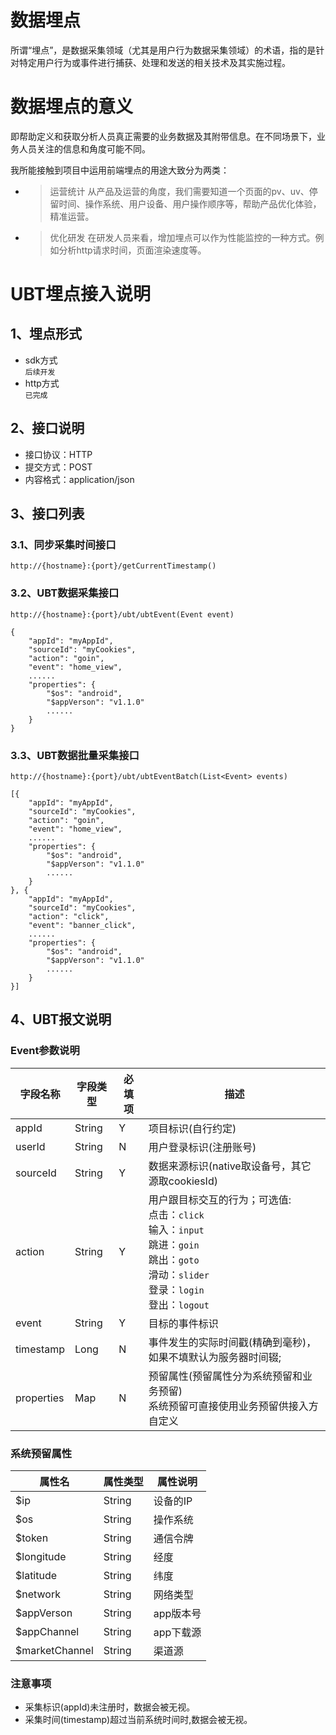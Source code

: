 # 数据埋点
所谓“埋点”，是数据采集领域（尤其是用户行为数据采集领域）的术语，指的是针对特定用户行为或事件进行捕获、处理和发送的相关技术及其实施过程。

# 数据埋点的意义
即帮助定义和获取分析人员真正需要的业务数据及其附带信息。在不同场景下，业务人员关注的信息和角度可能不同。

我所能接触到项目中运用前端埋点的用途大致分为两类：
+ >运营统计
从产品及运营的角度，我们需要知道一个页面的pv、uv、停留时间、操作系统、用户设备、用户操作顺序等，帮助产品优化体验，精准运营。
+ >优化研发
在研发人员来看，增加埋点可以作为性能监控的一种方式。例如分析http请求时间，页面渲染速度等。

# UBT埋点接入说明
## 1、埋点形式
+ sdk方式  
```后续开发```
+ http方式  
```已完成```

## 2、接口说明
+ 接口协议：HTTP  
+ 提交方式：POST  
+ 内容格式：application/json  

## 3、接口列表
### 3.1、同步采集时间接口
```http://{hostname}:{port}/getCurrentTimestamp()```

### 3.2、UBT数据采集接口
```http://{hostname}:{port}/ubt/ubtEvent(Event event)```

```
{
	"appId": "myAppId",
	"sourceId": "myCookies",
	"action": "goin",
	"event": "home_view",
	......
	"properties": {
		"$os": "android",
		"$appVerson": "v1.1.0"
		......
	}
}
```

### 3.3、UBT数据批量采集接口
```http://{hostname}:{port}/ubt/ubtEventBatch(List<Event> events)```

```
[{
	"appId": "myAppId",
	"sourceId": "myCookies",
	"action": "goin",
	"event": "home_view",
	......
	"properties": {
		"$os": "android",
		"$appVerson": "v1.1.0"
		......
	}
}, {
	"appId": "myAppId",
	"sourceId": "myCookies",
	"action": "click",
	"event": "banner_click",
	......
	"properties": {
		"$os": "android",
		"$appVerson": "v1.1.0"
		......
	}
}]
```

## 4、UBT报文说明
### Event参数说明
字段名称                 | 字段类型     | 必填项 |  描述  
-|-|-|-
appId      | String |  Y  | 项目标识(自行约定) |
userId     | String |  N  | 用户登录标识(注册账号) |
sourceId   | String |  Y  | 数据来源标识(native取设备号，其它源取cookiesId)        |
action     | String |  Y  | 用户跟目标交互的行为；可选值:<br>点击：`click`<br>输入：`input`<br>跳进：`goin`<br>跳出：`goto`<br>滑动：`slider`<br> 登录：`login`<br>  登出：`logout`<br>   |
event      | String |  Y  | 目标的事件标识                |
timestamp  | Long   |  N  | 事件发生的实际时间戳(精确到毫秒)，如果不填默认为服务器时间辍;    |
properties | Map    |  N  | 预留属性(预留属性分为系统预留和业务预留)<br>系统预留可直接使用业务预留供接入方自定义        |

### 系统预留属性
|属性名                             |属性类型                     |属性说明|
|--|--|--|
| $ip          | String      |设备的IP|
| $os          | String      |操作系统|
| $token       | String      |通信令牌|
| $longitude   | String      |经度|
| $latitude    | String      |纬度|
| $network     | String      |网络类型|
| $appVerson   | String      |app版本号|
| $appChannel  | String      |app下载源|
| $marketChannel| String     |渠道源|

### 注意事项
+ 采集标识(appId)未注册时，数据会被无视。
+ 采集时间(timestamp)超过当前系统时间时,数据会被无视。


